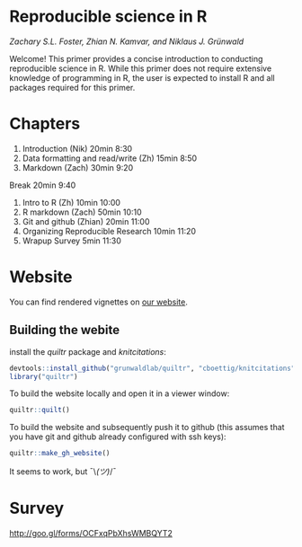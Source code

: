 # Reproducible science in R

*Zachary S.L. Foster, Zhian N. Kamvar, and  Niklaus J. Gr&uuml;nwald*

Welcome! This primer provides a concise introduction to conducting reproducible science in R. While this primer does not require extensive knowledge of programming in R, the user is expected to install R and all packages required for this primer.

# Chapters

1. Introduction (Nik)                   20min   8:30
1. Data formatting and read/write (Zh)  15min   8:50
1. Markdown (Zach)                      30min   9:20

Break                                   20min   9:40

1. Intro to R   (Zh)                    10min   10:00
1. R markdown (Zach)                    50min   10:10
1. Git and github (Zhian)               20min   11:00
1. Organizing Reproducible Research     10min   11:20
1. Wrapup    Survey                        5min    11:30


# Website

You can find rendered vignettes on [our website](http://grunwaldlab.github.io/Reproducible-science-in-R/). 

## Building the webite

install the *quiltr* package and *knitcitations*:

```r
devtools::install_github("grunwaldlab/quiltr", "cboettig/knitcitations")
library("quiltr")
```

To build the website locally and open it in a viewer window:

```r
quiltr::quilt()
```

To build the website and subsequently push it to github (this assumes that you have git and github already configured with ssh keys):

```r
quiltr::make_gh_website()
```

It seems to work, but ¯\\_(ツ)_/¯

# Survey

http://goo.gl/forms/OCFxqPbXhsWMBQYT2
